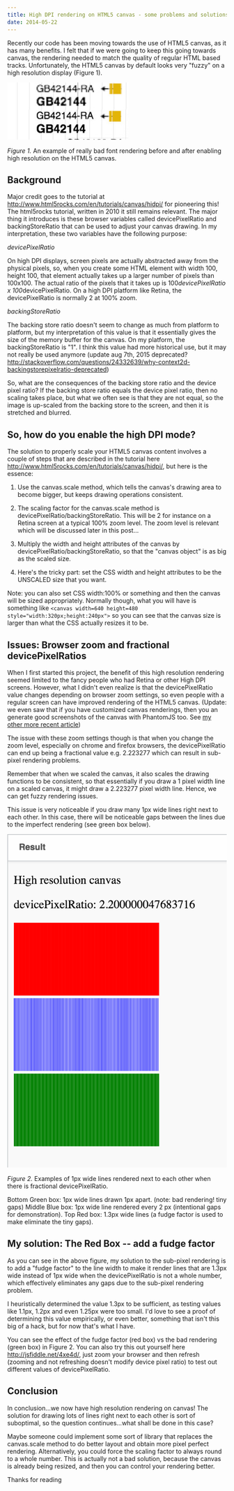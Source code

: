 ```yaml
---
title: High DPI rendering on HTML5 canvas - some problems and solutions
date: 2014-05-22
---
```


Recently our code has been moving towards the use of HTML5 canvas, as it has
many benefits. I felt that if we were going to keep this going towards canvas,
the rendering needed to match the quality of regular HTML based tracks.
Unfortunately, the HTML5 canvas by default looks very "fuzzy" on a high
resolution display (Figure 1).

![](/media/86542847038_0.jpg)

_Figure 1._ An example of really bad font rendering before and after enabling
high resolution on the HTML5 canvas.

## Background

Major credit goes to the tutorial at
http://www.html5rocks.com/en/tutorials/canvas/hidpi/ for pioneering this! The
html5rocks tutorial, written in 2010 it still remains relevant. The major thing
it introduces is these browser variables called devicePixelRatio and
backingStoreRatio that can be used to adjust your canvas drawing. In my
interpretation, these two variables have the following purpose:

_devicePixelRatio_

On high DPI displays, screen pixels are actually abstracted away from the
physical pixels, so, when you create some HTML element with width 100, height
100, that element actually takes up a larger number of pixels than 100x100. The
actual ratio of the pixels that it takes up is 100*devicePixelRatio x
100*devicePixelRatio. On a high DPI platform like Retina, the devicePixelRatio
is normally 2 at 100% zoom.

_backingStoreRatio_

The backing store ratio doesn't seem to change as much from platform to
platform, but my interpretation of this value is that it essentially gives the
size of the memory buffer for the canvas. On my platform, the backingStoreRatio
is "1". I think this value had more historical use, but it may not really be
used anymore (update aug 7th, 2015 deprecated?
http://stackoverflow.com/questions/24332639/why-context2d-backingstorepixelratio-deprecated)

So, what are the consequences of the backing store ratio and the device pixel
ratio? If the backing store ratio equals the device pixel ratio, then no scaling
takes place, but what we often see is that they are not equal, so the image is
up-scaled from the backing store to the screen, and then it is stretched and
blurred.

## So, how do you enable the high DPI mode?

The solution to properly scale your HTML5 canvas content involves a couple of
steps that are described in the tutorial here
http://www.html5rocks.com/en/tutorials/canvas/hidpi/, but here is the essence:

1. Use the canvas.scale method, which tells the canvas's drawing area to become
   bigger, but keeps drawing operations consistent.

2. The scaling factor for the canvas.scale method is
   devicePixelRatio/backingStoreRatio. This will be 2 for instance on a Retina
   screen at a typical 100% zoom level. The zoom level is relevant which will be
   discussed later in this post...

3. Multiply the width and height attributes of the canvas by
   devicePixelRatio/backingStoreRatio, so that the "canvas object" is as big as
   the scaled size.

4. Here's the tricky part: set the CSS width and height attributes to be the
   UNSCALED size that you want.

Note: you can also set CSS width:100% or something and then the canvas will be
sized appropriately. Normally though, what you will have is something like
`<canvas width=640 height=480 style="width:320px;height:240px">` so you can see
that the canvas size is larger than what the CSS actually resizes it to be.

## Issues: Browser zoom and fractional devicePixelRatios

When I first started this project, the benefit of this high resolution rendering
seemed limited to the fancy people who had Retina or other High DPI screens.
However, what I didn't even realize is that the devicePixelRatio value changes
depending on browser zoom settings, so even people with a regular screen can
have improved rendering of the HTML5 canvas. (Update: we even saw that if you
have customized canvas renderings, then you an generate good screenshots of the
canvas with PhantomJS too. See
[my other more recent article](http://searchvoidstar.tumblr.com/post/112494997473/creating-high-resolution-screenshots-of-jbrowse))

The issue with these zoom settings though is that when you change the zoom
level, especially on chrome and firefox browsers, the devicePixelRatio can end
up being a fractional value e.g. 2.223277 which can result in sub-pixel
rendering problems.

Remember that when we scaled the canvas, it also scales the drawing functions to
be consistent, so that essentially if you draw a 1 pixel width line on a scaled
canvas, it might draw a 2.223277 pixel width line. Hence, we can get fuzzy
rendering issues.

This issue is very noticeable if you draw many 1px wide lines right next to each
other. In this case, there will be noticeable gaps between the lines due to the
imperfect rendering (see green box below).

![](/media/86542847038_1.png)

_Figure 2._ Examples of 1px wide lines rendered next to each other when there is
fractional devicePixelRatio.

Bottom Green box: 1px wide lines drawn 1px apart. (note: bad rendering! tiny
gaps) Middle Blue box: 1px wide line rendered every 2 px (intentional gaps for
demonstration). Top Red box: 1.3px wide lines (a fudge factor is used to make
eliminate the tiny gaps).

## My solution: The Red Box -- add a fudge factor

As you can see in the above figure, my solution to the sub-pixel rendering is to
add a "fudge factor" to the line width to make it render lines that are 1.3px
wide instead of 1px wide when the devicePixelRatio is not a whole number, which
effectively eliminates any gaps due to the sub-pixel rendering problem.

I heuristically determined the value 1.3px to be sufficient, as testing values
like 1.1px, 1.2px and even 1.25px were too small. I'd love to see a proof of
determining this value empirically, or even better, something that isn't this
big of a hack, but for now that's what I have.

You can see the effect of the fudge factor (red box) vs the bad rendering (green
box) in Figure 2. You can also try this out yourself here
http://jsfiddle.net/4xe4d/, just zoom your browser and then refresh (zooming and
not refreshing doesn't modify device pixel ratio) to test out different values
of devicePixelRatio.

## Conclusion

In conclusion...we now have high resolution rendering on canvas! The solution
for drawing lots of lines right next to each other is sort of suboptimal, so the
question continues...what shall be done in this case?

Maybe someone could implement some sort of library that replaces the
canvas.scale method to do better layout and obtain more pixel perfect rendering.
Alternatively, you could force the scaling factor to always round to a whole
number. This is actually not a bad solution, because the canvas is already being
resized, and then you can control your rendering better.

Thanks for reading
